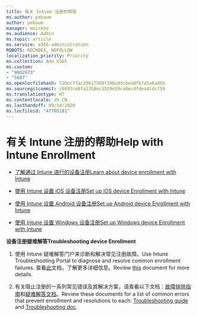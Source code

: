```yaml
---
title: 有关 Intune 注册的帮助
ms.author: pebaum
author: pebaum
manager: mnirkhe
ms.audience: Admin
ms.topic: article
ms.service: o365-administration
ROBOTS: NOINDEX, NOFOLLOW
localization_priority: Priority
ms.collection: Adm_O365
ms.custom:
- "9002973"
- "5687"
ms.openlocfilehash: 516ec77ac29b17509f39bc03cbea8fb7a5a8adbb
ms.sourcegitcommit: c6692ce0fa1358ec3529e59ca0ecdfdea4cdc759
ms.translationtype: HT
ms.contentlocale: zh-CN
ms.lasthandoff: 09/14/2020
ms.locfileid: "47705181"
---
```

# <a name="help-with-intune-enrollment"></a><span data-ttu-id="d6ed1-102">有关 Intune 注册的帮助</span><span class="sxs-lookup"><span data-stu-id="d6ed1-102">Help with Intune Enrollment</span></span>


- [<span data-ttu-id="d6ed1-103">了解通过 Intune 进行的设备注册</span><span class="sxs-lookup"><span data-stu-id="d6ed1-103">Learn about device enrollment with Intune</span></span>](https://docs.microsoft.com/intune/device-enrollment)

- [<span data-ttu-id="d6ed1-104">使用 Intune 设置 iOS 设备注册</span><span class="sxs-lookup"><span data-stu-id="d6ed1-104">Set up iOS device Enrollment with Intune</span></span>](https://docs.microsoft.com/intune/ios-enroll)

- [<span data-ttu-id="d6ed1-105">使用 Intune 设置 Android 设备注册</span><span class="sxs-lookup"><span data-stu-id="d6ed1-105">Set up Android device Enrollment with Intune</span></span>](https://docs.microsoft.com/intune/android-enroll)

- [<span data-ttu-id="d6ed1-106">使用 Intune 设置 Windows 设备注册</span><span class="sxs-lookup"><span data-stu-id="d6ed1-106">Set up Windows device Enrollment with Intune</span></span>](https://docs.microsoft.com/intune/windows-enroll)

<span data-ttu-id="d6ed1-107">**设备注册疑难解答**</span><span class="sxs-lookup"><span data-stu-id="d6ed1-107">**Troubleshooting device Enrollment**</span></span>

1. <span data-ttu-id="d6ed1-108">使用 Intune 疑难解答门户来诊断和解决常见注册故障。</span><span class="sxs-lookup"><span data-stu-id="d6ed1-108">Use Intune Troubleshooting Portal to diagnose and resolve common enrollment failures.</span></span> <span data-ttu-id="d6ed1-109">查看[此](https://docs.microsoft.com/intune/help-desk-operators)文档，了解更多详细信息。</span><span class="sxs-lookup"><span data-stu-id="d6ed1-109">Review [this](https://docs.microsoft.com/intune/help-desk-operators) document for more details.</span></span>

2. <span data-ttu-id="d6ed1-110">有关阻止注册的一系列常见错误及其解决方案，请查看以下文档：[故障排除指南](https://support.microsoft.com/help/4469913/troubleshooting-windows-device-enrollment-problems-in-microsoft-intune)和[疑难解答文档](https://docs.microsoft.com/intune/troubleshoot-device-enrollment-in-intune)。</span><span class="sxs-lookup"><span data-stu-id="d6ed1-110">Review these documents for a list of common errors that prevent enrollment and resolutions to each: [Troubleshooting guide](https://support.microsoft.com/help/4469913/troubleshooting-windows-device-enrollment-problems-in-microsoft-intune) and [Troubleshooting doc](https://docs.microsoft.com/intune/troubleshoot-device-enrollment-in-intune).</span></span>